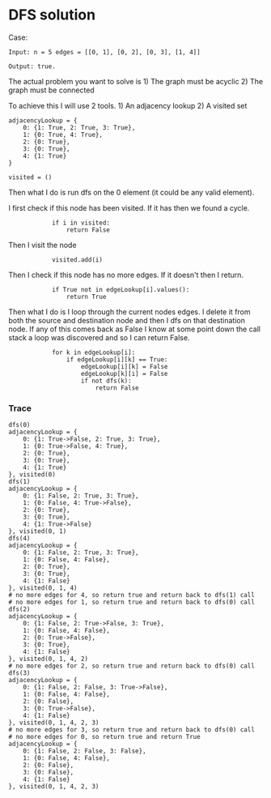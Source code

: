# DFS solution
Case:
```
Input: n = 5 edges = [[0, 1], [0, 2], [0, 3], [1, 4]]

Output: true.
```

The actual problem you want to solve is 1) The graph must be acyclic 2) The graph must be connected

To achieve this I will use 2 tools. 1) An adjacency lookup 2) A visited set


```
adjacencyLookup = {
    0: {1: True, 2: True, 3: True},
    1: {0: True, 4: True},
    2: {0: True},
    3: {0: True},
    4: {1: True}
}

visited = ()
```

Then what I do is run dfs on the 0 element (it could be any valid element).

I first check if this node has been visited. If it has then we found a cycle.
```
            if i in visited:
                return False
```

Then I visit the node
```
            visited.add(i)
```

Then I check if this node has no more edges. If it doesn't then I return.
```
            if True not in edgeLookup[i].values():
                return True
```

Then what I do is I loop through the current nodes edges. I delete it from both the source and destination node and then I dfs on that destination node.
If any of this comes back as False I know at some point down the call stack a loop was discovered and so I can return False.
```
            for k in edgeLookup[i]:
                if edgeLookup[i][k] == True:
                    edgeLookup[i][k] = False
                    edgeLookup[k][i] = False
                    if not dfs(k):
                        return False
```

### Trace
```
dfs(0)
adjacencyLookup = {
    0: {1: True->False, 2: True, 3: True},
    1: {0: True->False, 4: True},
    2: {0: True},
    3: {0: True},
    4: {1: True}
}, visited(0)
dfs(1)
adjacencyLookup = {
    0: {1: False, 2: True, 3: True},
    1: {0: False, 4: True->False},
    2: {0: True},
    3: {0: True},
    4: {1: True->False}
}, visited(0, 1)
dfs(4)
adjacencyLookup = {
    0: {1: False, 2: True, 3: True},
    1: {0: False, 4: False},
    2: {0: True},
    3: {0: True},
    4: {1: False}
}, visited(0, 1, 4)
# no more edges for 4, so return true and return back to dfs(1) call
# no more edges for 1, so return true and return back to dfs(0) call
dfs(2)
adjacencyLookup = {
    0: {1: False, 2: True->False, 3: True},
    1: {0: False, 4: False},
    2: {0: True->False},
    3: {0: True},
    4: {1: False}
}, visited(0, 1, 4, 2)
# no more edges for 2, so return true and return back to dfs(0) call
dfs(3)
adjacencyLookup = {
    0: {1: False, 2: False, 3: True->False},
    1: {0: False, 4: False},
    2: {0: False},
    3: {0: True->False},
    4: {1: False}
}, visited(0, 1, 4, 2, 3)
# no more edges for 3, so return true and return back to dfs(0) call
# no more edges for 0, so return true and return True
adjacencyLookup = {
    0: {1: False, 2: False, 3: False},
    1: {0: False, 4: False},
    2: {0: False},
    3: {0: False},
    4: {1: False}
}, visited(0, 1, 4, 2, 3)

```
